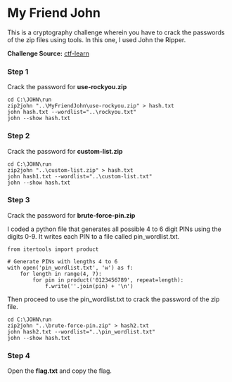 # My Friend John
This is a cryptography challenge wherein you have to crack the passwords of the zip files using tools. In this one, I used John the Ripper.

**Challenge Source:** [ctf-learn](https://ctflearn.com/challenge/1135)
  
### Step 1
Crack the password for **use-rockyou.zip**
```
cd C:\JOHN\run
zip2john "..\MyFriendJohn\use-rockyou.zip" > hash.txt
john hash.txt --wordlist="..\rockyou.txt"
john --show hash.txt
```
### Step 2
Crack the password for **custom-list.zip**
```
cd C:\JOHN\run
zip2john "..\custom-list.zip" > hash.txt
john hash1.txt --wordlist="..\custom-list.txt"
john --show hash.txt
```
### Step 3
Crack the password for **brute-force-pin.zip**

I coded a python file that generates all possible 4 to 6 digit PINs using the digits 0-9. It writes each PIN to a file called pin_wordlist.txt.
```
from itertools import product

# Generate PINs with lengths 4 to 6
with open('pin_wordlist.txt', 'w') as f:
    for length in range(4, 7):
        for pin in product('0123456789', repeat=length):
            f.write(''.join(pin) + '\n')
```
Then proceed to use the pin_wordlist.txt to crack the password of the zip file.
```
cd C:\JOHN\run
zip2john "..\brute-force-pin.zip" > hash2.txt
john hash2.txt --wordlist="..\pin_wordlist.txt"
john --show hash.txt
```
### Step 4
Open the **flag.txt** and copy the flag. 
